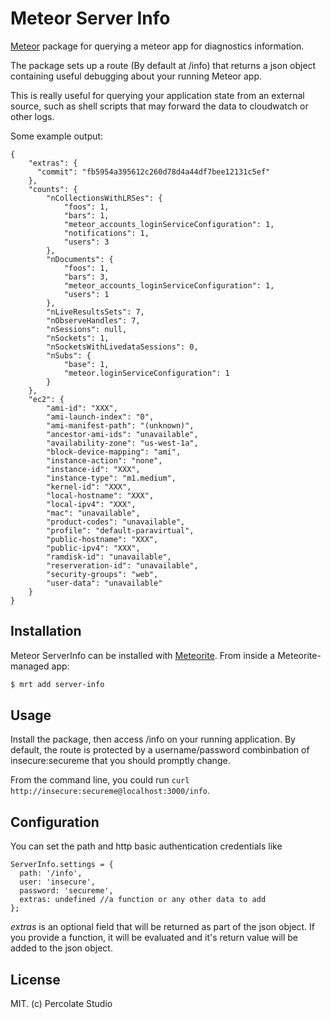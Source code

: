 # Meteor Server Info

[Meteor](http://meteor.com) package for querying a meteor app for diagnostics information.

The package sets up a route (By default at /info) that returns a json object containing useful debugging about your running Meteor app.

This is really useful for querying your application state from an external source, such as shell scripts that may forward the data to cloudwatch or other logs.

Some example output:

```
{
    "extras": {
      "commit": "fb5954a395612c260d78d4a44df7bee12131c5ef"
    },
    "counts": {
        "nCollectionsWithLRSes": {
            "foos": 1,
            "bars": 1,
            "meteor_accounts_loginServiceConfiguration": 1,
            "notifications": 1,
            "users": 3
        },
        "nDocuments": {
            "foos": 1,
            "bars": 3,
            "meteor_accounts_loginServiceConfiguration": 1,
            "users": 1
        },
        "nLiveResultsSets": 7,
        "nObserveHandles": 7,
        "nSessions": null,
        "nSockets": 1,
        "nSocketsWithLivedataSessions": 0,
        "nSubs": {
            "base": 1,
            "meteor.loginServiceConfiguration": 1
        }
    },
    "ec2": {
        "ami-id": "XXX",
        "ami-launch-index": "0",
        "ami-manifest-path": "(unknown)",
        "ancestor-ami-ids": "unavailable",
        "availability-zone": "us-west-1a",
        "block-device-mapping": "ami",
        "instance-action": "none",
        "instance-id": "XXX",
        "instance-type": "m1.medium",
        "kernel-id": "XXX",
        "local-hostname": "XXX",
        "local-ipv4": "XXX",
        "mac": "unavailable",
        "product-codes": "unavailable",
        "profile": "default-paravirtual",
        "public-hostname": "XXX",
        "public-ipv4": "XXX",
        "ramdisk-id": "unavailable",
        "reserveration-id": "unavailable",
        "security-groups": "web",
        "user-data": "unavailable"
    }
}
```

## Installation

Meteor ServerInfo can be installed with [Meteorite](https://github.com/oortcloud/meteorite/). From inside a Meteorite-managed app:

``` sh
$ mrt add server-info
```

## Usage

Install the package, then access /info on your running application. By default, the route is protected by a username/password combinbation of insecure:secureme that you should promptly change.

From the command line, you could run `curl http://insecure:secureme@localhost:3000/info`.

## Configuration

You can set the path and http basic authentication credentials like

```
ServerInfo.settings = {
  path: '/info',
  user: 'insecure',
  password: 'secureme',
  extras: undefined //a function or any other data to add
};
```

*extras* is an optional field that will be returned as part of the json object. If you provide a function, it will be evaluated and it's return value will be added to the json object.

## License 

MIT. (c) Percolate Studio
